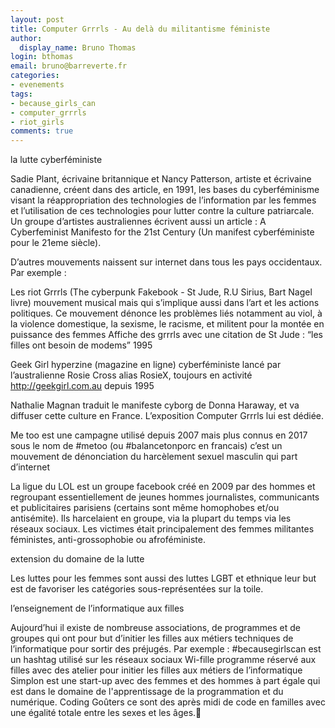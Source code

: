 ```yaml
---
layout: post
title: Computer Grrrls - Au delà du militantisme féministe
author:
  display_name: Bruno Thomas
login: bthomas
email: bruno@barreverte.fr
categories:
- evenements
tags:
- because_girls_can
- computer_grrrls
- riot_girls
comments: true
---
```


la lutte cyberféministe

Sadie Plant, écrivaine britannique et Nancy Patterson, artiste et écrivaine canadienne, créent dans  des article, en 1991, les bases du cyberféminisme visant la réappropriation des technologies de l’information par les femmes et l’utilisation de ces technologies pour lutter contre la culture patriarcale.
Un groupe d’artistes australiennes écrivent aussi un article : A Cyberfeminist Manifesto for the 21st Century (Un manifest cyberféministe pour le 21eme siècle).

D’autres mouvements naissent sur internet dans tous les pays occidentaux. Par exemple :

Les riot Grrrls (The cyberpunk Fakebook - St Jude, R.U Sirius, Bart Nagel livre) mouvement musical mais qui s’implique aussi dans l’art et les actions politiques. Ce mouvement dénonce les problèmes liés notamment au viol, à la violence domestique, la sexisme, le racisme, et militent pour la montée en puissance des femmes
Affiche des grrrls avec une citation de St Jude : “les filles ont besoin de modems” 1995

Geek Girl hyperzine (magazine en ligne) cyberféministe lancé par l’australienne Rosie Cross alias RosieX, toujours en activité http://geekgirl.com.au depuis 1995

Nathalie Magnan traduit le manifeste cyborg de Donna Haraway, et va diffuser cette culture en France. L’exposition Computer Grrrls lui est dédiée.  

Me too est une campagne utilisé depuis 2007 mais plus connus en 2017 sous le nom de #metoo (ou #balancetonporc en francais) c’est un mouvement de dénonciation du harcèlement sexuel masculin qui part d’internet

La ligue du LOL est un groupe facebook créé en 2009 par des hommes et regroupant essentiellement de jeunes hommes journalistes, communicants et publicitaires parisiens (certains sont même homophobes et/ou antisémite). Ils harcelaient en groupe, via la plupart du temps via les réseaux sociaux. Les victimes était principalement des femmes militantes féministes, anti-grossophobie ou afroféministe.

extension du domaine de la lutte

Les luttes pour les femmes sont aussi des luttes LGBT et ethnique leur but est de favoriser les catégories sous-représentées sur la toile.

l’enseignement de l’informatique aux filles

Aujourd’hui il existe de nombreuse associations, de programmes et de groupes qui ont pour but d’initier les filles aux métiers techniques de l’informatique pour sortir des préjugés. Par exemple :
#becausegirlscan est un hashtag utilisé sur les réseaux sociaux
Wi-fille programme réservé aux filles avec des atelier pour initier les filles aux métiers de l’informatique
Simplon est une start-up avec des femmes et des hommes à part égale qui est dans le domaine de l'apprentissage de la programmation et du numérique.
Coding Goûters ce sont des après midi de code en familles avec une égalité totale entre les sexes et les âges.
